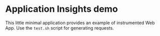 # Application Insights demo

This little minimal application provides an example of instrumented Web App. Use the `test.sh` script for
generating requests.
